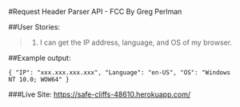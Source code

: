 #Request Header Parser API - FCC
By Greg Perlman


##User Stories:

> 1. I can get the IP address, language, and OS of my browser. 

##Example output:

<code>{
  "IP": "xxx.xxx.xxx.xxx",
  "Language": "en-US",
  "OS": "Windows NT 10.0; WOW64"
}</code>

###Live Site:
https://safe-cliffs-48610.herokuapp.com/
